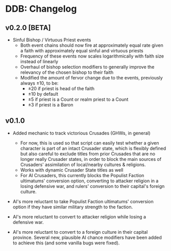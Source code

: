 # DDB: Changelog

## v0.2.0 [BETA]

- Sinful Bishop / Virtuous Priest events
  + Both event chains should now fire at approximately equal rate given a faith with approximately equal sinful and virtuous priests
  + Frequency of these events now scales logarithmically with faith size instead of linearly
  + Overhaul of bishop selection modifiers to generally improve the relevancy of the chosen bishop to their faith
  + Modified the amount of fervor change due to the events, previously always ±10, to be:
    * ±20 if priest is head of the faith
    * ±10 by default
    * ±5 if priest is a Count or realm priest to a Count
    * ±3 if priest is a Baron

## v0.1.0

- Added mechanic to track victorious Crusades (GHWs, in general)
  + For now, this is used so that script can easily test whether a given character is part of an intact Crusader state, which is flexibly defined but also careful to exclude titles from prior Crusades that are no longer really Crusader states, in order to block the main sources of Crusaders' assimilation of local/nearby cultures & religions.
  + Works with dynamic Crusader State titles as well
  + For AI Crusaders, this currently blocks the Populist Faction ultimatums' conversion option, converting to attacker religion in a losing defensive war, and rulers' conversion to their capital's foreign culture.

- AI's more reluctant to take Populist Faction ultimatums' conversion option if they have similar military strength to the faction.

- AI's more reluctant to convert to attacker religion while losing a defensive war.

- AI's more reluctant to convert to a foreign culture in their capital province. Several new, plausible AI chance modifiers have been added to achieve this (and some vanilla bugs were fixed).
